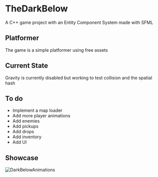 # TheDarkBelow

A C++ game project with an Entity Component System made with SFML

## Platformer

The game is a simple platformer using free assets

## Current State

Gravity is currently disabled but working to test collision and the spatial hash

## To do

- Implement a map loader
- Add more player animations
- Add enemies
- Add pickups
- Add drops
- Add inventory
- Add UI

## Showcase
![DarkBelowAnimations](https://user-images.githubusercontent.com/21054780/212403952-0a844df0-fe27-4bac-9be6-4f8a31207b15.gif)

